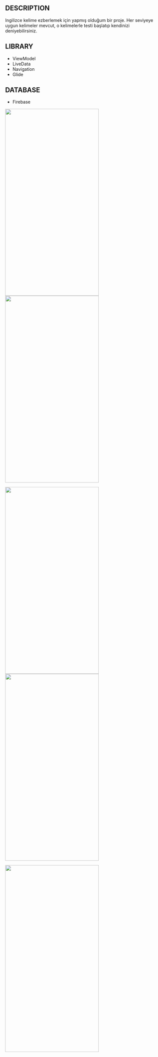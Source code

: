 ## DESCRIPTION
  Ingilizce kelime ezberlemek için yapmış olduğum bir proje. Her seviyeye uygun kelimeler mevcut, o kelimelerle testi başlatıp kendinizi deniyebilirsiniz.
  
  ## LIBRARY
- ViewModel
- LiveData
- Navigation
- Glide

 ## DATABASE
- Firebase


<img src="https://user-images.githubusercontent.com/15629056/92957714-aaaa7100-f471-11ea-9897-965578be9629.png" width="300" height="600"> <img src="https://user-images.githubusercontent.com/15629056/92958508-06c1c500-f473-11ea-9804-41d2496ddd45.png" width="300" height="600"> 

<img src="https://user-images.githubusercontent.com/15629056/92958614-31ac1900-f473-11ea-9955-1d2205a3b941.png" width="300" height="600"> <img src="https://user-images.githubusercontent.com/15629056/92958651-42f52580-f473-11ea-8f75-bae551e4544b.png" width="300" height="600"> 

<img src="https://user-images.githubusercontent.com/15629056/92958673-4e485100-f473-11ea-960e-c7ee8ef526e5.png" width="300" height="600">

  
